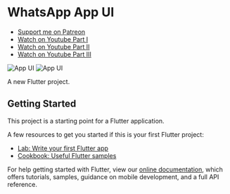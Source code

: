 # WhatsApp App UI

- [Support me on Patreon](https://www.patreon.com/sopheamenvan?fan_landing=true)
- [Watch on Youtube Part I](https://youtu.be/iITzsifOSBs)
- [Watch on Youtube Part II](https://youtu.be/b8eJvXL2AXs)
- [Watch on Youtube Part III](https://youtu.be/nmpxYlwocEs)

![App UI](https://user-images.githubusercontent.com/16510597/103358889-504d2300-4ae9-11eb-886b-effbee0d7782.jpg)
![App UI](https://user-images.githubusercontent.com/16510597/103358917-5e9b3f00-4ae9-11eb-90ee-1f48568fb20e.jpg)

A new Flutter project.

## Getting Started

This project is a starting point for a Flutter application.

A few resources to get you started if this is your first Flutter project:

- [Lab: Write your first Flutter app](https://flutter.dev/docs/get-started/codelab)
- [Cookbook: Useful Flutter samples](https://flutter.dev/docs/cookbook)

For help getting started with Flutter, view our
[online documentation](https://flutter.dev/docs), which offers tutorials,
samples, guidance on mobile development, and a full API reference.
